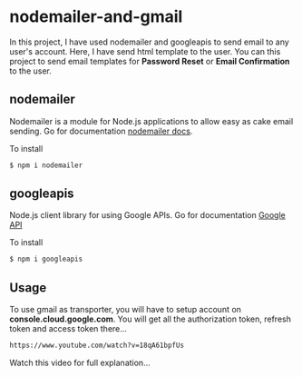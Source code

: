 # nodemailer-and-gmail

In this project, I have used nodemailer and googleapis to send email to any user's account.
Here, I have send html template to the user.
You can this project to send email templates for **Password Reset** or **Email Confirmation** to the user.

## nodemailer

Nodemailer is a module for Node.js applications to allow easy as cake email sending. Go for documentation [nodemailer docs](https://nodemailer.com/about/). 

To install
```bash
$ npm i nodemailer
```

## googleapis

Node.js client library for using Google APIs. Go for documentation [Google API](https://www.npmjs.com/package/googleapis#google-apis)

To install
```bash
$ npm i googleapis
```

## Usage

To use gmail as transporter, you will have to setup account on **console.cloud.google.com**. You will get all the authorization token, refresh token  and access token there...

```bash
https://www.youtube.com/watch?v=18qA61bpfUs
```
Watch this video for full explanation...

